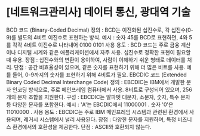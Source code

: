 # [네트워크관리사] 데이터 통신, 광대역 기술

BCD 코드 (Binary-Coded Decimal)
정의 : BCD는 이진화된 십진수로, 각 십진수(0-9)를 별도의 4비트 이진수로 표현하는 방식.
예시 : 숫자 45를 BCD로 표현하면, 4와 5를 각각 4비트 이진수로 나타내어 0100 0101
사용 용도 : BCD 코드는 주로 금융 계산이나 디지털 시계와 같은 애플리케이션에서 자주 사용.
십진수로 정확한 표현이 필요할 때 유용.
장점 : 십진수와의 변환이 용이하여, 사람이 이해하기 쉬운 형태로 데이터를 처리.
단점 : 공간 비효율성이 있으며, 같은 숫자를 표현하기 위해 더 많은 비트를 사용.
예를 들어, 0-9까지의 숫자를 표현하기 위해 4비트가 필요.
EBCDIC 코드 (Extended Binary Coded Decimal Interchange Code)
정의 : EBCDIC는 IBM에서 개발한 문자 인코딩 방식으로, 주로 메인프레임 컴퓨터에서 사용.
8비트로 구성되어 있으며, 256개의 문자 조합을 지원한다.
구성 : EBCDIC는 알파벳 대문자, 소문자, 숫자, 특수 문자 등 다양한 문자를 포함한다.
예시 : 'A'는 EBCDIC에서 11000001 . 숫자 '0'은 11010000 .
사용 용도 : EBCDIC는 주로 IBM 메인프레임 시스템과 관련된 환경에서 사용되며, 레거시 시스템에서 널리 사용된다.
장점 : 다양한 문자를 지원하며, 특정 비즈니스 환경에서의 호환성을 제공한다.
단점 : ASCII와 호환되지 않는다.